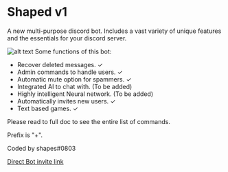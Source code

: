 # Shaped v1
A new multi-purpose discord bot. Includes a vast variety of unique features and the essentials for your discord server.

![alt text](https://i.ibb.co/sqHhmCm/images-51.jpg)
Some functions of this bot:

- Recover deleted messages. ✓
- Admin commands to handle users. ✓
- Automatic mute option for spammers. ✓
- Integrated AI to chat with. (To be added)
- Highly intelligent Neural network. (To be added)
- Automatically invites new users. ✓
- Text based games. ✓

Please read to full doc to see the entire list of commands.

Prefix is "+".

Coded by shapes#0803

[Direct Bot invite link](https://discord.com/api/oauth2/authorize?client_id=1060665899557847082&permissions=8&scope=bot)
